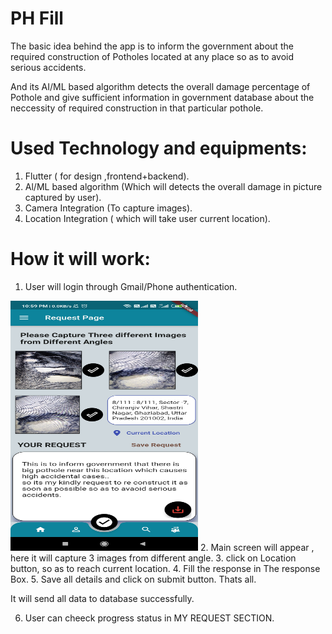 # PH Fill

The basic idea behind the app is to inform the government about the required construction of Potholes located at any place so as to avoid serious accidents.

And its AI/ML based algorithm detects the overall damage percentage of Pothole and give sufficient information in government database about the neccessity of required construction in that particular pothole.

# Used Technology and equipments:

1. Flutter ( for design ,frontend+backend).
2. Al/ML based algorithm (Which will detects the overall damage in picture   captured by user).
3. Camera Integration (To capture images).
4. Location Integration ( which will take user current location).

# How it will work:

1. User will login through Gmail/Phone authentication.

<img src="Screenshots/FillingDetails.jpg" width="300" height="400">
2. Main screen will appear , here it will capture 3 images from different angle.
3. click on Location button, so as to reach current location.
4. Fill the response in The response Box.
5. Save all details and click on submit button. Thats all.

It will send all data to database successfully.

6. User can cheeck progress status in MY REQUEST SECTION.
